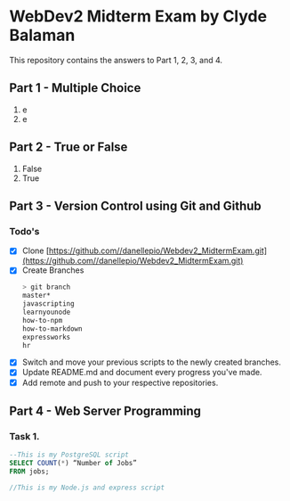 # WebDev2 Midterm Exam by Clyde Balaman
This repository contains the answers to Part 1, 2, 3, and 4.

## Part 1 - Multiple Choice
1. e
1. e

## Part 2 - True or False
1. False
1. True

## Part 3 - Version Control using Git and Github

### Todo's
- [X] Clone [https://github.com//danellepio/Webdev2_MidtermExam.git](https://github.com//danellepio/Webdev2_MidtermExam.git)
- [X] Create Branches
    ```bash
    > git branch
    master*
    javascripting
    learnyounode
    how-to-npm
    how-to-markdown
    expressworks
    hr
    ```
- [X] Switch and move your previous scripts to the newly created branches.
- [X] Update README.md and document every progress you've made.
- [X] Add remote and push to your respective repositories.

## Part 4 - Web Server Programming

### Task 1. 
```sql
--This is my PostgreSQL script
SELECT COUNT(*) “Number of Jobs” 
FROM jobs; 
```
```js
//This is my Node.js and express script

```
